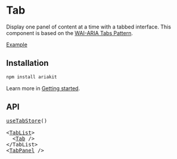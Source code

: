 # Tab

<p data-description>
  Display one panel of content at a time with a tabbed interface. This component is based on the <a href="https://www.w3.org/WAI/ARIA/apg/patterns/tabpanel/">WAI-ARIA Tabs Pattern</a>.
</p>

<a href="../examples/tab/index.tsx" data-playground>Example</a>

## Installation

```sh
npm install ariakit
```

Learn more in [Getting started](/guide/getting-started).

## API

<pre data-api>
<a href="/api-reference/tab-store">useTabStore</a>()

&lt;<a href="/api-reference/tab-list">TabList</a>&gt;
  &lt;<a href="/api-reference/tab">Tab</a> /&gt;
&lt;/TabList&gt;
&lt;<a href="/api-reference/tab-panel">TabPanel</a> /&gt;
</pre>
